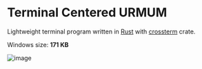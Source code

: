 # Terminal Centered URMUM
Lightweight terminal program written in [Rust](https://www.rust-lang.org/) with [crossterm](https://crates.io/crates/crossterm) crate.

Windows size: **171 KB**

![image](https://github.com/Moderrek/centered-urmum/assets/16192262/d513a898-1fb7-4a01-be92-a7527122debd)

